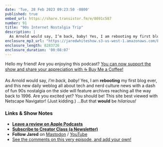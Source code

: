 ```yaml
---
date: 'Tue, 28 Feb 2023 09:23:50 -0800'
published: true
embed_url: https://share.transistor.fm/e/8691c587
number: 91
title: "90s Internet Nostalgia Trip"
description: |
  As Arnold would say, I’m back, baby! Yes, I am rebooting my first blog ever, and this new daily weblog all about tech and nerd culture news with a dash of fun 90s nostalgia on the side will feature archives reaching all the way back to 1996. Are you excited yet? You should be!
enclosure_mp3_url: "https://jaredwhiteshow.s3-us-west-1.amazonaws.com/Episode%2091%20-%2090s%20Internet%20Nostalgia%20Trip.mp3"
enclosure_length: 8283726
enclosure_duration: '00:08:07'
---
```


Hello my friend! Are you enjoying this podcast? [You can now support the show and share your appreciation with ☕️ Buy Me a Coffee!](https://buymeacoffee.com/jaredwhite)

As Arnold would say, _I’m back, baby!_ Yes, I am **rebooting** my first blog ever, and this new daily weblog all about tech and nerd culture news with a dash of fun 90s nostalgia on the side will feature archives reaching all the way back to 1996. Are you excited yet? You should be! This site best viewed with Netscape Navigator! (Just kidding.) …But that **would** be _hilarious!_

### Links & Show Notes

* **[Leave a review on Apple Podcasts](https://podcasts.apple.com/us/podcast/fresh-fusion/id1387528457)**
* **[Subscribe to Creator Class (a Newsletter)](https://jaredwhite.com/creator-class)**
* **Follow Jared** on [Mastodon](https://indieweb.social/@jaredwhite) / [YouTube](https://www.youtube.com/@jaredcwhite)
* [See the comments on this very episode, and add your own!](https://jaredwhite.com/podcast/91)